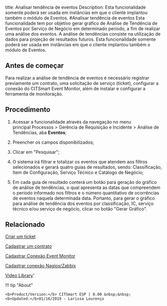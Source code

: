 title:  Analisar tendência de eventos 
Description: Esta funcionalidade somente poderá ser usada em instâncias em que o cliente implantou também o módulo de Eventos.
#Analisar tendência de eventos
Esta funcionalidade tem por objetivo gerar gráfico de Análise de Tendência de Eventos por Serviço de Negócio em determinado período, a fim de realizar uma análise dos eventos. A análise de tendências consiste na utilização de dados para projeção de resultados futuros.
Esta funcionalidade somente poderá ser usada em instâncias em que o cliente implantou também o módulo de Eventos.

Antes de começar
----------------

Para realizar a análise de tendência de eventos é necessário registrar
previamente um contrato, uma solicitação de serviço (ticket), configurar a
conexão do CITSmart Event Monitor, além de instalar e configurar a ferramenta de
monitoração.

Procedimento
------------

1.  Acessar a funcionalidade através da navegação no menu
    principal Processos \> Gerência de Requisição e Incidente \> Análise de
    Tendências, aba **Eventos**;

2.  Preencher os campos disponibilizados;

3.  Clicar em "Pesquisar";

4.  O sistema irá filtrar e totalizar os eventos que atendem aos filtros
    selecionados e gerará quatro guias de resultados, sendo: Classificação, Item
    de Configuração, Serviço Técnico e Catálogo de Negócio;

5.  Em cada guia de resultado conterá um botão para geração do gráfico de
    análise de tendências, o qual apresenta as datas que compreendem o período
    informado nos filtros e o número quantitativo de ocorrências de eventos
    naquela determinada data. Portanto, para gerar o gráfico para análise de
    tendência dos eventos por classificação, IC, serviço técnico e/ou serviço de
    negócio, clicar no botão "Gerar Gráfico".

Relacionado
-----------

[Criar um ticket](/pt-br/citsmart-esp-8/processes/tickets/use/create-ticket.html)

[Cadastrar um contrato](/pt-br/citsmart-esp-8/additional-features/contract-management/use/register-contract.html)

[Cadastrar Conexão Event Monitor](/pt-br/citsmart-esp-8/processes/event/configuration/register-event-monitor-connection.html)

[Cadastrar conexão Nagios/Zabbix](/pt-br/citsmart-esp-8/processes/event/configuration/register-nagios-zabbix-connection.html)

<i class='fa fa-youtube-play  fa-2x' style='color:#97ce17;vertical-align: middle;'> </i> [Video Library](https://www.youtube.com/playlist?list=PLB5qK2uzf2ROn4Xs6UdH84Ujzta2iJ6Ei)'

!!! tip "About"

    <b>Product/Version:</b> CITSmart ESP | 8.00 &nbsp;&nbsp;
    <b>Updated:</b>01/16/2019 - Larissa Lourenço

